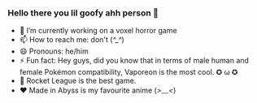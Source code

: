 ### Hello there you lil goofy ahh person 🐰

- 🔭 I’m currently working on a voxel horror game
- 📫 How to reach me: don't (*^_^*)
- 😄 Pronouns: he/him
- ⚡ Fun fact: Hey guys, did you know that in terms of male human and female Pokémon compatibility, Vaporeon is the most cool.  ✪ ω ✪
- 🚗 Rocket League is the best game.
- ❤ Made in Abyss is my favourite anime (*>﹏<*)
